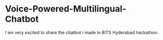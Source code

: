 # Voice-Powered-Multilingual-Chatbot
I am very excited to share the chatbot i made in BITS Hyderabad hackathon.

